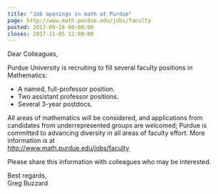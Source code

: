 ```yaml
---
title: "Job openings in math at Purdue"
page: http://www.math.purdue.edu/jobs/faculty
posted: 2017-09-28 00:00:00
closes: 2017-11-05 12:00:00
---
```

Dear Colleagues,

Purdue University is recruiting to fill several faculty positions in Mathematics:  

- A named, full-professor position.  
- Two assistant professor positions.  
- Several 3-year postdocs.   

All areas of mathematics will be considered, and applications from candidates from underrepresented groups are welcomed;  Purdue is committed to advancing diversity in all areas of faculty effort.  More information is at 
<br><http://www.math.purdue.edu/jobs/faculty>

Please share this information with colleagues who may be interested.

Best regards,  
Greg Buzzard